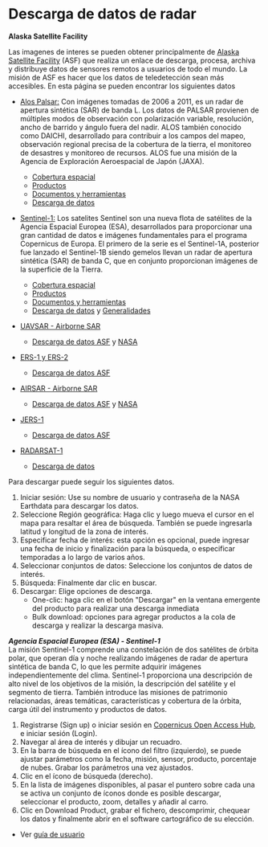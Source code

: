 # Descarga de datos de radar

**Alaska Satellite Facility**

Las imagenes de interes se pueden obtener principalmente de [Alaska Satellite Facility](https://www.asf.alaska.edu/) (ASF) que realiza un enlace de descarga, procesa, archiva y distribuye datos de sensores remotos a usuarios de todo el mundo. La misión de ASF es hacer que los datos de teledetección sean más accesibles. En esta página se pueden encontrar los siguientes datos 

* [Alos Palsar:](https://www.asf.alaska.edu/sar-data/palsar/) Con imágenes tomadas de 2006 a 2011, es un radar de apertura sintética (SAR) de banda L. Los datos de PALSAR provienen de múltiples modos de observación con polarización variable, resolución, ancho de barrido y ángulo fuera del nadir. ALOS también conocido como DAICHI, desarrollado para contribuir a los campos del mapeo, observación regional precisa de la cobertura de la tierra, el monitoreo de desastres y monitoreo de recursos. ALOS fue una misión de la Agencia de Exploración Aeroespacial de Japón (JAXA).
  * [Cobertura espacial](https://www.asf.alaska.edu/sar-data/palsar/alos-acquisition-maps/)
  * [Productos](https://www.asf.alaska.edu/sar-data/palsar/download-data/)
  * [Documentos y herramientas](https://www.asf.alaska.edu/sar-data/palsar/documents-tools/)
  * [Descarga de datos](https://vertex.daac.asf.alaska.edu/)
 
* [Sentinel-1:](https://www.asf.alaska.edu/sentinel/) Los satelites Sentinel son una nueva flota de satélites de la Agencia Espacial Europea (ESA), desarrollados para proporcionar una gran cantidad de datos e imágenes fundamentales para el programa Copernicus de Europa. El primero de la serie es el Sentinel-1A, posterior fue lanzado el Sentinel-1B siendo gemelos llevan un radar de apertura sintética (SAR) de banda C, que en conjunto proporcionan imágenes de la superficie de la Tierra.
  * [Cobertura espacial](https://www.asf.alaska.edu/sentinel/data/sentinel-1-coverage-maps/)
  * [Productos](https://www.asf.alaska.edu/sentinel/data/#modes)
  * [Documentos y herramientas](https://www.asf.alaska.edu/sentinel/documents-tools/)
  * [Descarga de datos](https://vertex.daac.asf.alaska.edu/) y [Generalidades](https://www.asf.alaska.edu/sentinel/data/)

* [UAVSAR - Airborne SAR](https://uavsar.jpl.nasa.gov/?_ga=2.13611775.979051216.1545169965-940213644.1529615640)
  * [Descarga de datos ASF](https://vertex.daac.asf.alaska.edu/) y [NASA](https://uavsar.jpl.nasa.gov/cgi-bin/data.pl)
  
* [ERS-1 y ERS-2](https://earth.esa.int/web/guest/missions/esa-operational-eo-missions/ers)
  * [Descarga de datos ASF](https://vertex.daac.asf.alaska.edu/)

* [AIRSAR - Airborne SAR](https://airsar.jpl.nasa.gov/?_ga=2.13611775.979051216.1545169965-940213644.1529615640)
  * [Descarga de datos ASF](https://vertex.daac.asf.alaska.edu/) y [NASA](https://airsar.jpl.nasa.gov/cgi-bin/search.plex)
  
* [JERS-1](https://www.eorc.jaxa.jp/JERS-1/en/index.html)
  * [Descarga de datos ASF](https://vertex.daac.asf.alaska.edu/)

* [RADARSAT-1](http://www.asc-csa.gc.ca/eng/satellites/radarsat1/)
  * [Descarga de datos](https://vertex.daac.asf.alaska.edu/)
  
Para descargar puede seguir los siguientes datos.
 1. Iniciar sesión: Use su nombre de usuario y contraseña de la NASA Earthdata para descargar los datos.
 2. Seleccione Región geográfica: Haga clic y luego mueva el cursor en el mapa para resaltar el área de búsqueda. También se puede ingresarla latitud y longitud de la zona de interés.
 3. Especificar fecha de interés: esta opción es opcional, puede ingresar una fecha de inicio y finalización para la búsqueda, o especificar temporadas a lo largo de varios años.
 4. Seleccionar conjuntos de datos: Seleccione los conjuntos de datos de interés.
 5. Búsqueda: Finalmente dar clic en buscar.
 6. Descargar: Elige opciones de descarga.
    * One-clic: haga clic en el botón "Descargar" en la ventana emergente del producto para realizar una descarga inmediata 
    * Bulk download: opciones para agregar productos a la cola de descarga y realizar la descarga masiva. 

_**Agencia Espacial Europea (ESA) - Sentinel-1**_  
La misión Sentinel-1 comprende una constelación de dos satélites de órbita polar, que operan día y noche realizando imágenes de radar de apertura sintética de banda C, lo que les permite adquirir imágenes independientemente del clima. Sentinel-1 proporciona una descripción de alto nivel de los objetivos de la misión, la descripción del satélite y el segmento de tierra. También introduce las misiones de patrimonio relacionadas, áreas temáticas, características y cobertura de la órbita, carga útil del instrumento y productos de datos.

1. Registrarse (Sign up) o iniciar sesión en [Copernicus Open Access Hub](https://scihub.copernicus.eu/), e iniciar sesión (Login).
2. Navegar al área de interés y dibujar un recuadro.
3. En la barra de búsqueda en el ícono del filtro (izquierdo), se puede ajustar parámetros como la fecha, misión, sensor, producto, porcentaje de nubes. Grabar los parámetros una vez ajustados.
4. Clic en el ícono de búsqueda (derecho).
5. En la lista de imágenes disponibles, al pasar el puntero sobre cada una se activa un conjunto de íconos donde es posible descargar, seleccionar el producto, zoom, detalles y añadir al carro.
6. Clic en Download Product, grabar el fichero, descomprimir, chequear los datos y finalmente abrir en el software cartográfico de su elección.

  * Ver [guía de usuario](https://scihub.copernicus.eu/userguide/)

